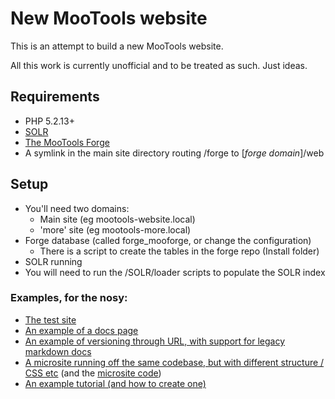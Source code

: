 # New MooTools website

This is an attempt to build a new MooTools website.

All this work is currently unofficial and to be treated as such. Just ideas.


## Requirements

* PHP 5.2.13+
* [SOLR](http://lucene.apache.org/solr/)
* [The MooTools Forge](https://github.com/fakedarren/mootools-forge)
* A symlink in the main site directory routing /forge to [*forge domain*]/web


## Setup

* You'll need two domains:
  * Main site (eg mootools-website.local)
  * 'more' site (eg mootools-more.local)
* Forge database (called forge_mooforge, or change the configuration)
  * There is a script to create the tables in the forge repo (Install folder)
* SOLR running
* You will need to run the /SOLR/loader scripts to populate the SOLR index


### Examples, for the nosy:

* [The test site](http://mootools.fakedarren.com/)
* [An example of a docs page](http://mootools.fakedarren.com/docs/Prime/Types/Array/forEach)
* [An example of versioning through URL, with support for legacy markdown docs](http://mootools.fakedarren.com/1.4/docs/Element/Element)
* [A microsite running off the same codebase, but with different structure / CSS etc](http://mootoolsmore.fakedarren.com/official/) (and the [microsite code](https://github.com/fakedarren/mootools-website/tree/master/more/example-plugin))
* [An example tutorial (and how to create one)](http://mootools.fakedarren.com/tutorial/creating-tutorials)